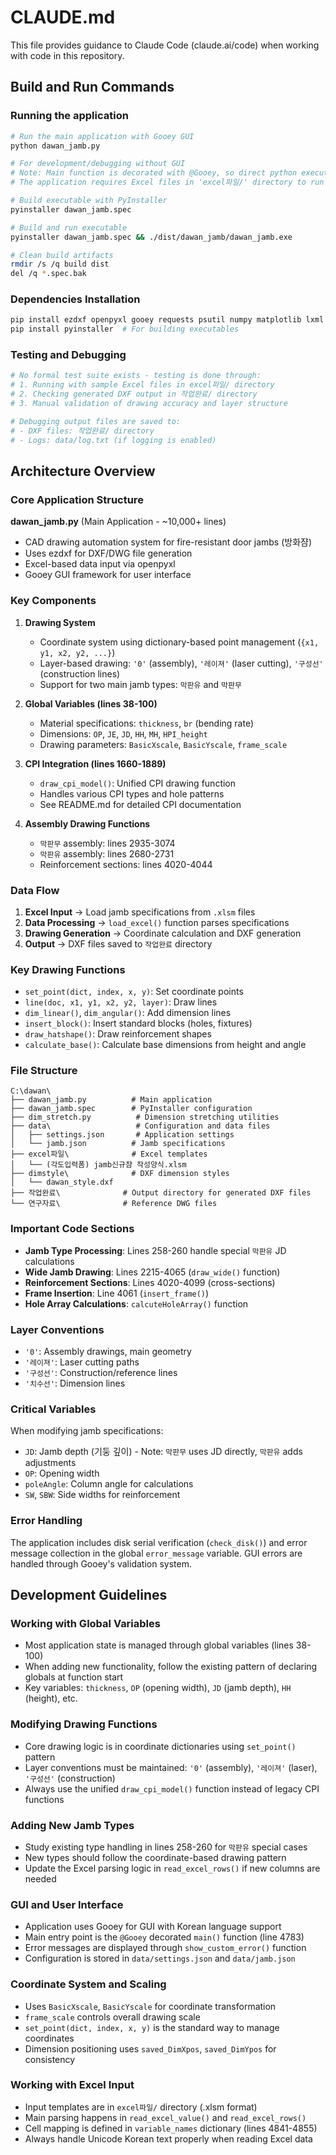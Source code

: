 # CLAUDE.md

This file provides guidance to Claude Code (claude.ai/code) when working with code in this repository.

## Build and Run Commands

### Running the application
```bash
# Run the main application with Gooey GUI
python dawan_jamb.py

# For development/debugging without GUI
# Note: Main function is decorated with @Gooey, so direct python execution will show GUI
# The application requires Excel files in 'excel파일/' directory to run

# Build executable with PyInstaller
pyinstaller dawan_jamb.spec

# Build and run executable
pyinstaller dawan_jamb.spec && ./dist/dawan_jamb/dawan_jamb.exe

# Clean build artifacts
rmdir /s /q build dist
del /q *.spec.bak
```

### Dependencies Installation
```bash
pip install ezdxf openpyxl gooey requests psutil numpy matplotlib lxml
pip install pyinstaller  # For building executables
```

### Testing and Debugging
```bash
# No formal test suite exists - testing is done through:
# 1. Running with sample Excel files in excel파일/ directory
# 2. Checking generated DXF output in 작업완료/ directory
# 3. Manual validation of drawing accuracy and layer structure

# Debugging output files are saved to:
# - DXF files: 작업완료/ directory
# - Logs: data/log.txt (if logging is enabled)
```

## Architecture Overview

### Core Application Structure

**dawan_jamb.py** (Main Application - ~10,000+ lines)
- CAD drawing automation system for fire-resistant door jambs (방화쟘)
- Uses ezdxf for DXF/DWG file generation
- Excel-based data input via openpyxl
- Gooey GUI framework for user interface

### Key Components

1. **Drawing System**
   - Coordinate system using dictionary-based point management (`{x1, y1, x2, y2, ...}`)
   - Layer-based drawing: `'0'` (assembly), `'레이져'` (laser cutting), `'구성선'` (construction lines)
   - Support for two main jamb types: `막판유` and `막판무`

2. **Global Variables (lines 38-100)**
   - Material specifications: `thickness`, `br` (bending rate)
   - Dimensions: `OP`, `JE`, `JD`, `HH`, `MH`, `HPI_height`
   - Drawing parameters: `BasicXscale`, `BasicYscale`, `frame_scale`

3. **CPI Integration (lines 1660-1889)**
   - `draw_cpi_model()`: Unified CPI drawing function
   - Handles various CPI types and hole patterns
   - See README.md for detailed CPI documentation

4. **Assembly Drawing Functions**
   - `막판무` assembly: lines 2935-3074
   - `막판유` assembly: lines 2680-2731
   - Reinforcement sections: lines 4020-4044

### Data Flow

1. **Excel Input** → Load jamb specifications from `.xlsm` files
2. **Data Processing** → `load_excel()` function parses specifications
3. **Drawing Generation** → Coordinate calculation and DXF generation
4. **Output** → DXF files saved to `작업완료` directory

### Key Drawing Functions

- `set_point(dict, index, x, y)`: Set coordinate points
- `line(doc, x1, y1, x2, y2, layer)`: Draw lines
- `dim_linear()`, `dim_angular()`: Add dimension lines
- `insert_block()`: Insert standard blocks (holes, fixtures)
- `draw_hatshape()`: Draw reinforcement shapes
- `calculate_base()`: Calculate base dimensions from height and angle

### File Structure

```
C:\dawan\
├── dawan_jamb.py          # Main application
├── dawan_jamb.spec        # PyInstaller configuration
├── dim_stretch.py          # Dimension stretching utilities
├── data\                   # Configuration and data files
│   ├── settings.json       # Application settings
│   └── jamb.json          # Jamb specifications
├── excel파일\              # Excel templates
│   └── (각도입력폼) jamb신규쟘 작성양식.xlsm
├── dimstyle\              # DXF dimension styles
│   └── dawan_style.dxf
├── 작업완료\              # Output directory for generated DXF files
└── 연구자료\              # Reference DWG files

```

### Important Code Sections

- **Jamb Type Processing**: Lines 258-260 handle special `막판유` JD calculations
- **Wide Jamb Drawing**: Lines 2215-4065 (`draw_wide()` function)
- **Reinforcement Sections**: Lines 4020-4099 (cross-sections)
- **Frame Insertion**: Line 4061 (`insert_frame()`)
- **Hole Array Calculations**: `calcuteHoleArray()` function

### Layer Conventions

- `'0'`: Assembly drawings, main geometry
- `'레이져'`: Laser cutting paths
- `'구성선'`: Construction/reference lines
- `'치수선'`: Dimension lines

### Critical Variables

When modifying jamb specifications:
- `JD`: Jamb depth (기둥 깊이) - Note: `막판무` uses JD directly, `막판유` adds adjustments
- `OP`: Opening width
- `poleAngle`: Column angle for calculations
- `SW`, `SBW`: Side widths for reinforcement

### Error Handling

The application includes disk serial verification (`check_disk()`) and error message collection in the global `error_message` variable. GUI errors are handled through Gooey's validation system.

## Development Guidelines

### Working with Global Variables
- Most application state is managed through global variables (lines 38-100)
- When adding new functionality, follow the existing pattern of declaring globals at function start
- Key variables: `thickness`, `OP` (opening width), `JD` (jamb depth), `HH` (height), etc.

### Modifying Drawing Functions
- Core drawing logic is in coordinate dictionaries using `set_point()` pattern
- Layer conventions must be maintained: `'0'` (assembly), `'레이져'` (laser), `'구성선'` (construction)
- Always use the unified `draw_cpi_model()` function instead of legacy CPI functions

### Adding New Jamb Types
- Study existing type handling in lines 258-260 for `막판유` special cases
- New types should follow the coordinate-based drawing pattern
- Update the Excel parsing logic in `read_excel_rows()` if new columns are needed

### GUI and User Interface
- Application uses Gooey for GUI with Korean language support
- Main entry point is the `@Gooey` decorated `main()` function (line 4783)
- Error messages are displayed through `show_custom_error()` function
- Configuration is stored in `data/settings.json` and `data/jamb.json`

### Coordinate System and Scaling
- Uses `BasicXscale`, `BasicYscale` for coordinate transformation
- `frame_scale` controls overall drawing scale
- `set_point(dict, index, x, y)` is the standard way to manage coordinates
- Dimension positioning uses `saved_DimXpos`, `saved_DimYpos` for consistency

### Working with Excel Input
- Input templates are in `excel파일/` directory (.xlsm format)
- Main parsing happens in `read_excel_value()` and `read_excel_rows()`
- Cell mapping is defined in `variable_names` dictionary (lines 4841-4855)
- Always handle Unicode Korean text properly when reading Excel data